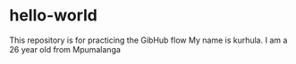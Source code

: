 # hello-world
This repository is for practicing the GibHub flow
My name is kurhula. I am a 26 year old from Mpumalanga
